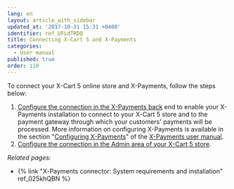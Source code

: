 ```yaml
---
lang: en
layout: article_with_sidebar
updated_at: '2017-10-31 15:31 +0400'
identifier: ref_UFLdTRDQ
title: Connecting X-Cart 5 and X-Payments
categories:
  - User manual
published: true
order: 110
---
```

To connect your X-Cart 5 online store and X-Payments, follow the steps below:

1.  [Configure the connection in the X-Payments back](#configuring-the-connection-in-the-x-payments-back-end) end to enable your X-Payments installation to connect to your X-Cart 5 store and to the payment gateway through which your customers' payments will be processed. More information on configuring X-Payments is available in the section "[Configuring X-Payments](http://www.x-payments.com/help1/X-Payments:User_manual#ConfiguringXPayments "X-Payments:User manual")" of the [X-Payments user manual](http://www.x-payments.com/help1/X-Payments:User_manual "X-Payments:User manual").
2.  [Configure the connection in the Admin area of your X-Cart 5 store](#configure-the-connection-in-the-admin-area-of-your-x-cart-5-store).

_Related pages:_

*   {% link "X-Payments connector: System requirements and installation" ref_025khQBN %}

